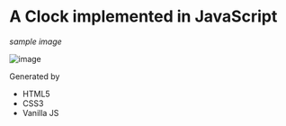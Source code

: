 # A Clock implemented in JavaScript

*sample image*

![image](https://user-images.githubusercontent.com/80735337/111464775-95860600-8764-11eb-84b0-862ca843408c.png)

Generated by
- HTML5
- CSS3
- Vanilla JS 
